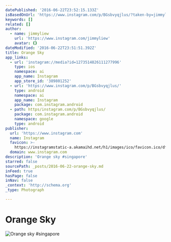 ```yaml
---
datePublished: '2016-06-22T23:52:15.133Z'
isBasedOnUrl: 'https://www.instagram.com/p/BGsbvyqjlus/?taken-by=jimmyliew'
keywords: []
related: []
author:
  - name: jimmyliew
    url: 'https://www.instagram.com/jimmyliew'
    avatar: {}
dateModified: '2016-06-22T23:51:51.392Z'
title: Orange Sky
app_links:
  - url: 'instagram://media?id=1273514826111277996'
    type: ios
    namespace: ai
    app_name: Instagram
    app_store_id: '389801252'
  - url: 'https://www.instagram.com/p/BGsbvyqjlus/'
    type: android
    namespace: ai
    app_name: Instagram
    package: com.instagram.android
  - path: https/instagram.com/p/BGsbvyqjlus/
    package: com.instagram.android
    namespace: google
    type: android
publisher:
  url: 'https://www.instagram.com'
  name: Instagram
  favicon: >-
    https://instagramstatic-a.akamaihd.net/h1/images/ico/favicon.ico/dfa85bb1fd63.ico
  domain: www.instagram.com
description: 'Orange sky #singapore'
starred: false
sourcePath: _posts/2016-06-22-orange-sky.md
inFeed: true
hasPage: false
inNav: false
_context: 'http://schema.org'
_type: Photograph

---
```

# Orange Sky
![Orange sky #singapore](https://imgflo.herokuapp.com/graph/vahj1ThiexotieMo/65f5f8f18dd08cd1083d7941071cbb3a/noop.jpg?input=https%3A%2F%2Fscontent.cdninstagram.com%2Ft51.2885-15%2Fs640x640%2Fsh0.08%2Fe35%2F13437399_565464593659988_368070803_n.jpg%3Fig_cache_key%3DMTI3MzUxNDgyNjExMTI3Nzk5Ng%253D%253D.2)